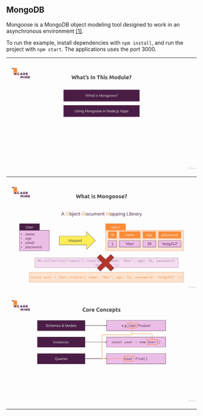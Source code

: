 ## MongoDB

Mongoose is a MongoDB object modeling tool designed to work in an asynchronous environment [[1]](https://www.npmjs.com/package/mongoose).

To run the example, install dependencies with `npm install`, and run the project with `npm start`. The applications uses the port 3000.

---

![Content](./images/content.png)

---

![Mongoose](./images/mongo1.png)

![Mongoose](./images/mongo2.png)

---
